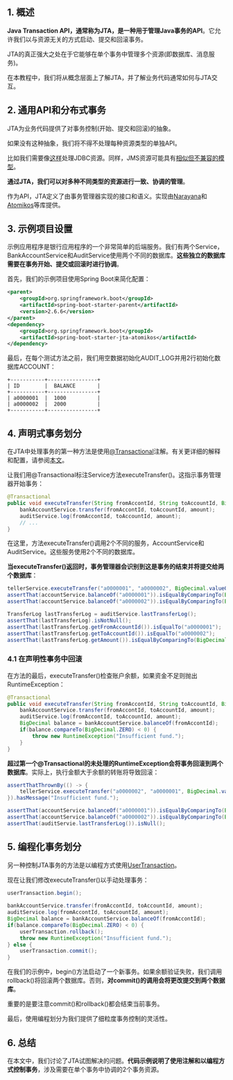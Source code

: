 ## 1. 概述

**Java Transaction API，通常称为JTA，是一种用于管理Java事务的API**。它允许我们以与资源无关的方式启动、提交和回滚事务。

JTA的真正强大之处在于它能够在单个事务中管理多个资源(即数据库、消息服务)。

在本教程中，我们将从概念层面上了解JTA，并了解业务代码通常如何与JTA交互。

## 2. 通用API和分布式事务

JTA为业务代码提供了对事务控制(开始、提交和回滚)的抽象。

如果没有这种抽象，我们将不得不处理每种资源类型的单独API。

比如我们需要像[这样](https://docs.oracle.com/javase/tutorial/jdbc/basics/transactions.html)处理JDBC资源。同样，JMS资源可能具有[相似但不兼容的模型](https://docs.oracle.com/cd/E19798-01/821-1841/bncgh/index.html)。

**通过JTA，我们可以对多种不同类型的资源进行一致、协调的管理**。

作为API，JTA定义了由事务管理器实现的接口和语义。实现由[Narayana](http://narayana.io/)和[Atomikos](https://www.baeldung.com/java-atomikos)等库提供。

## 3. 示例项目设置

示例应用程序是银行应用程序的一个非常简单的后端服务。我们有两个Service，BankAccountService和AuditService使用两个不同的数据库。**这些独立的数据库需要在事务开始、提交或回滚时进行协调**。

首先，我们的示例项目使用Spring Boot来简化配置：

```xml
<parent>
    <groupId>org.springframework.boot</groupId>
    <artifactId>spring-boot-starter-parent</artifactId>
    <version>2.6.6</version>
</parent>
<dependency>
    <groupId>org.springframework.boot</groupId>
    <artifactId>spring-boot-starter-jta-atomikos</artifactId>
</dependency>
```

最后，在每个测试方法之前，我们用空数据初始化AUDIT_LOG并用2行初始化数据库ACCOUNT：

```shell
+-----------+----------------+
| ID        |  BALANCE       |
+-----------+----------------+
| a0000001  |  1000          |  
| a0000002  |  2000          |
+-----------+----------------+
```

## 4. 声明式事务划分

在JTA中处理事务的第一种方法是使用[@Transactional](https://docs.oracle.com/javaee/7/api/javax/transaction/Transactional.html)注解。有关更详细的解释和配置，请参阅[本文](https://www.baeldung.com/transaction-configuration-with-jpa-and-spring)。

让我们用@Transactional标注Service方法executeTransfer()。这指示事务管理器开始事务：

```java
@Transactional
public void executeTransfer(String fromAccontId, String toAccountId, BigDecimal amount) {
    bankAccountService.transfer(fromAccontId, toAccountId, amount);
    auditService.log(fromAccontId, toAccountId, amount);
    // ...
}
```

在这里，方法executeTransfer()调用2个不同的服务，AccountService和AuditService。这些服务使用2个不同的数据库。

**当executeTransfer()返回时，事务管理器会识别到这是事务的结束并将提交给两个数据库**：

```java
tellerService.executeTransfer("a0000001", "a0000002", BigDecimal.valueOf(500));
assertThat(accountService.balanceOf("a0000001")).isEqualByComparingTo(BigDecimal.valueOf(500));        
assertThat(accountService.balanceOf("a0000002")).isEqualByComparingTo(BigDecimal.valueOf(2500));

TransferLog lastTransferLog = auditService.lastTransferLog();
assertThat(lastTransferLog).isNotNull();        
assertThat(lastTransferLog.getFromAccountId()).isEqualTo("a0000001");
assertThat(lastTransferLog.getToAccountId()).isEqualTo("a0000002"); 
assertThat(lastTransferLog.getAmount()).isEqualByComparingTo(BigDecimal.valueOf(500));
```

### 4.1 在声明性事务中回滚

在方法的最后，executeTransfer()检查账户余额，如果资金不足则抛出RuntimeException：

```java
@Transactional
public void executeTransfer(String fromAccontId, String toAccountId, BigDecimal amount) {
    bankAccountService.transfer(fromAccontId, toAccountId, amount);
    auditService.log(fromAccontId, toAccountId, amount);
    BigDecimal balance = bankAccountService.balanceOf(fromAccontId);
    if(balance.compareTo(BigDecimal.ZERO) < 0) {
        throw new RuntimeException("Insufficient fund.");
    }
}
```

**超过第一个@Transactional的未处理的RuntimeException会将事务回滚到两个数据库**。实际上，执行金额大于余额的转账将导致回滚：

```java
assertThatThrownBy(() -> {
    tellerService.executeTransfer("a0000002", "a0000001", BigDecimal.valueOf(10000));
}).hasMessage("Insufficient fund.");

assertThat(accountService.balanceOf("a0000001")).isEqualByComparingTo(BigDecimal.valueOf(1000));
assertThat(accountService.balanceOf("a0000002")).isEqualByComparingTo(BigDecimal.valueOf(2000));
assertThat(auditServie.lastTransferLog()).isNull();
```

## 5. 编程化事务划分

另一种控制JTA事务的方法是以编程方式使用[UserTransaction](https://javaee.github.io/javaee-spec/javadocs/javax/transaction/UserTransaction.html)。

现在让我们修改executeTransfer()以手动处理事务：

```java
userTransaction.begin();
 
bankAccountService.transfer(fromAccontId, toAccountId, amount);
auditService.log(fromAccontId, toAccountId, amount);
BigDecimal balance = bankAccountService.balanceOf(fromAccontId);
if(balance.compareTo(BigDecimal.ZERO) < 0) {
    userTransaction.rollback();
    throw new RuntimeException("Insufficient fund.");
} else {
    userTransaction.commit();
}
```

在我们的示例中，begin()方法启动了一个新事务。如果余额验证失败，我们调用rollback()将回滚两个数据库。否则，**对commit()的调用会将更改提交到两个数据库**。

重要的是要注意commit()和rollback()都会结束当前事务。

最后，使用编程划分为我们提供了细粒度事务控制的灵活性。

## 6. 总结

在本文中，我们讨论了JTA试图解决的问题。**代码示例说明了使用注解和以编程方式控制事务**，涉及需要在单个事务中协调的2个事务资源。